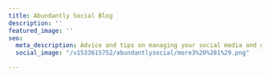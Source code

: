 ```yaml
---
title: Abundantly Social Blog
description: ''
featured_image: ''
seo:
  meta_description: Advice and tips on managing your social media and getting conversions.
  social_image: "/v1533615752/abundantlysocial/more3%20%281%29.png"

---
```

